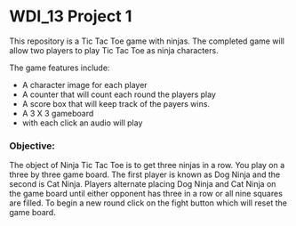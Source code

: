 # WDI_13 Project 1

This repository is a Tic Tac Toe game with ninjas.  The completed game will allow two players to play Tic Tac Toe as ninja characters.

The game features include:

 * A character image for each player
 * A counter that will count each round the players play
 * A score box that will keep track of the payers wins.
 * A 3 X 3 gameboard
 * with each click an audio will play


### Objective:

The object of Ninja Tic Tac Toe is to get three ninjas in a row. You play on a three by three game board. The first player is known as Dog Ninja and the second is Cat Ninja. Players alternate placing Dog Ninja and Cat Ninja on the game board until either opponent has three in a row or all nine squares are filled.
To begin a new round click on the fight button which will reset the game board.




